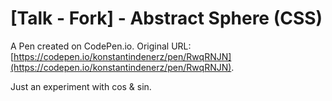 # [Talk - Fork] - Abstract Sphere (CSS)

A Pen created on CodePen.io. Original URL: [https://codepen.io/konstantindenerz/pen/RwqRNJN](https://codepen.io/konstantindenerz/pen/RwqRNJN).

Just an experiment with cos & sin. 